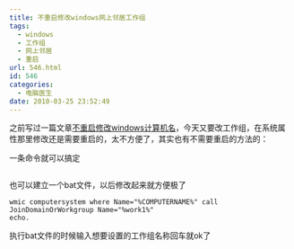 ```yaml
---
title: 不重启修改windows网上邻居工作组
tags:
  - windows
  - 工作组
  - 网上邻居
  - 重启
url: 546.html
id: 546
categories:
  - 电脑医生
date: 2010-03-25 23:52:49
---
```


之前写过一篇文章[不重启修改windows计算机名](http://flyash.itcao.com/post_539.html)，今天又要改工作组，在系统属性那里修改还是需要重启的，太不方便了，其实也有不需要重启的方法的：  

一条命令就可以搞定


```wmic computersystem where Name="%COMPUTERNAME%" call JoinDomainOrWorkgroup Name="WORKGROUP"
```

也可以建立一个bat文件，以后修改起来就方便极了


```set /p work1=请输入工作组名：
wmic computersystem where Name="%COMPUTERNAME%" call JoinDomainOrWorkgroup Name="%work1%"
echo.
```

执行bat文件的时候输入想要设置的工作组名称回车就ok了